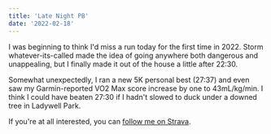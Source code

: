 ```yaml
---
title: 'Late Night PB'
date: '2022-02-18'
---
```


I was beginning to think I'd miss a run today for the first time in 2022. Storm whatever-its-called made the idea of going anywhere both dangerous and unappealing, but I finally made it out of the house a little after 22:30.

Somewhat unexpectedly, I ran a new 5K personal best (27:37) and even saw my Garmin-reported VO2 Max score increase by one to 43mL/kg/min. I think I could have beaten 27:30 if I hadn't slowed to duck under a downed tree in Ladywell Park.

If you're at all interested, you can [follow me on Strava](https://www.strava.com/athletes/21532105).